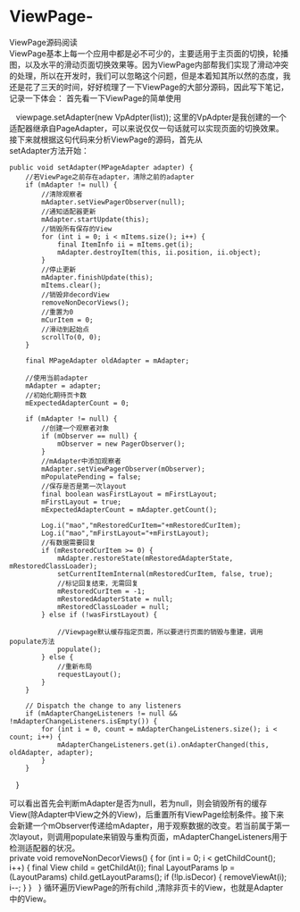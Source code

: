 # ViewPage-
ViewPage源码阅读  
ViewPage基本上每一个应用中都是必不可少的，主要适用于主页面的切换，轮播图，以及水平的滑动页面切换效果等。因为ViewPage内部帮我们实现了滑动冲突的处理，所以在开发时，我们可以忽略这个问题，但是本着知其所以然的态度，我还是花了三天的时间，好好梳理了一下ViewPage的大部分源码，因此写下笔记，记录一下体会：
首先看一下ViewPage的简单使用
    
    viewpage.setAdapter(new VpAdpter(list));
这里的VpAdpter是我创建的一个适配器继承自PageAdapter，可以来说仅仅一句话就可以实现页面的切换效果。接下来就根据这句代码来分析ViewPage的源码，首先从  
setAdapter方法开始：
    
    public void setAdapter(MPageAdapter adapter) {
        //若ViewPage之前存在adapter，清除之前的adapter
        if (mAdapter != null) {
            //清除观察者
            mAdapter.setViewPagerObserver(null);
            //通知适配器更新
            mAdapter.startUpdate(this);
            //销毁所有保存的View
            for (int i = 0; i < mItems.size(); i++) {
                final ItemInfo ii = mItems.get(i);
                mAdapter.destroyItem(this, ii.position, ii.object);
            }
            //停止更新
            mAdapter.finishUpdate(this);
            mItems.clear();
            //销毁非decordView
            removeNonDecorViews();
            //重置为0
            mCurItem = 0;
            //滑动到起始点
            scrollTo(0, 0);
        }

        final MPageAdapter oldAdapter = mAdapter;

        //使用当前adapter
        mAdapter = adapter;
        //初始化期待页卡数
        mExpectedAdapterCount = 0;

        if (mAdapter != null) {
            //创建一个观察者对象
            if (mObserver == null) {
                mObserver = new PagerObserver();
            }
            //mAdapter中添加观察者
            mAdapter.setViewPagerObserver(mObserver);
            mPopulatePending = false;
            //保存是否是第一次layout
            final boolean wasFirstLayout = mFirstLayout;
            mFirstLayout = true;
            mExpectedAdapterCount = mAdapter.getCount();

            Log.i("mao","mRestoredCurItem="+mRestoredCurItem);
            Log.i("mao","mFirstLayout="+mFirstLayout);
            //有数据需要回复
            if (mRestoredCurItem >= 0) {
                mAdapter.restoreState(mRestoredAdapterState, mRestoredClassLoader);
                setCurrentItemInternal(mRestoredCurItem, false, true);
                //标记回复结束，无需回复
                mRestoredCurItem = -1;
                mRestoredAdapterState = null;
                mRestoredClassLoader = null;
            } else if (!wasFirstLayout) {

                //Viewpage默认缓存指定页面，所以要进行页面的销毁与重建，调用populate方法
                populate();
            } else {
                //重新布局
                requestLayout();
            }
        }

        // Dispatch the change to any listeners
        if (mAdapterChangeListeners != null && !mAdapterChangeListeners.isEmpty()) {
            for (int i = 0, count = mAdapterChangeListeners.size(); i < count; i++) {
                mAdapterChangeListeners.get(i).onAdapterChanged(this, oldAdapter, adapter);
            }
        }
    }
    
可以看出首先会判断mAdapter是否为null，若为null，则会销毁所有的缓存View(除Adapter中View之外的View)，后重置所有ViewPage绘制条件。接下来会新建一个mObserver传递给mAdapter，用于观察数据的改变。若当前属于第一次layout，则调用populate来销毁与重构页面，mAdapterChangeListeners用于检测适配器的状况。  
    private void removeNonDecorViews() {
        for (int i = 0; i < getChildCount(); i++) {
            final View child = getChildAt(i);
            final LayoutParams lp = (LayoutParams) child.getLayoutParams();
            if (!lp.isDecor) {
                removeViewAt(i);
                i--;
            }
        }
    }
循环遍历ViewPage的所有child ,清除非页卡的View，也就是Adapter中的View。
